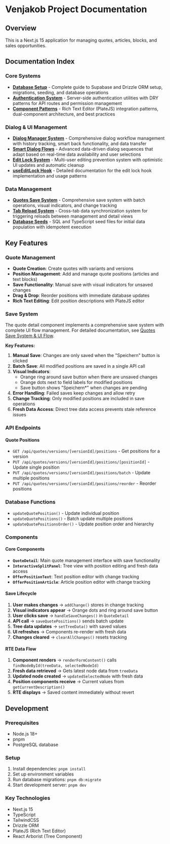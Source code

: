 # Venjakob Project Documentation

## Overview
This is a Next.js 15 application for managing quotes, articles, blocks, and sales opportunities.

## Documentation Index

### Core Systems
- **[Database Setup](db.md)** - Complete guide to Supabase and Drizzle ORM setup, migrations, seeding, and database operations
- **[Authentication System](auth.md)** - Server-side authentication utilities with DRY patterns for API routes and permission management
- **[Component Patterns](component-patterns.md)** - Rich Text Editor (PlateJS) integration patterns, dual-component architecture, and best practices

### Dialog & UI Management
- **[Dialog Manager System](dialog-manager-docs.md)** - Comprehensive dialog workflow management with history tracking, smart back functionality, and data transfer
- **[Smart Dialog Flows](smart-dialog-flows.md)** - Advanced data-driven dialog sequences that adapt based on real-time data availability and user selections
- **[Edit Lock System](edit-lock-system.md)** - Multi-user editing prevention system with optimistic UI updates and automatic cleanup
- **[useEditLock Hook](use-edit-lock.md)** - Detailed documentation for the edit lock hook implementation and usage patterns

### Data Management
- **[Quotes Save System](quotes-save-system-ui-flow.md)** - Comprehensive save system with batch operations, visual indicators, and change tracking
- **[Tab Reload System](reload-system-documentation.md)** - Cross-tab data synchronization system for triggering reloads between management and detail views
- **[Database Seeds](seeds.md)** - SQL and TypeScript seed files for initial data population with idempotent execution

## Key Features

### Quote Management
- **Quote Creation**: Create quotes with variants and versions
- **Position Management**: Add and manage quote positions (articles and text blocks)
- **Save Functionality**: Manual save with visual indicators for unsaved changes
- **Drag & Drop**: Reorder positions with immediate database updates
- **Rich Text Editing**: Edit position descriptions with PlateJS editor

### Save System
The quote detail component implements a comprehensive save system with complete UI flow management. For detailed documentation, see [Quotes Save System & UI Flow](quotes-save-system-ui-flow.md).

**Key Features:**
1. **Manual Save**: Changes are only saved when the "Speichern" button is clicked
2. **Batch Save**: All modified positions are saved in a single API call
3. **Visual Indicators**: 
   - Orange ring around save button when there are unsaved changes
   - Orange dots next to field labels for modified positions
   - Save button shows "Speichern*" when changes are pending
4. **Error Handling**: Failed saves keep changes and allow retry
5. **Change Tracking**: Only modified positions are included in save operations
6. **Fresh Data Access**: Direct tree data access prevents stale reference issues

### API Endpoints

#### Quote Positions
- `GET /api/quotes/versions/[versionId]/positions` - Get positions for a version
- `PUT /api/quotes/versions/[versionId]/positions/[positionId]` - Update single position
- `PUT /api/quotes/versions/[versionId]/positions/batch` - Update multiple positions
- `PUT /api/quotes/versions/[versionId]/positions/reorder` - Reorder positions

### Database Functions
- `updateQuotePosition()` - Update individual position
- `updateQuotePositions()` - Batch update multiple positions
- `updateQuotePositionsOrder()` - Update position order and hierarchy

### Components

#### Core Components
- **`QuoteDetail`**: Main quote management interface with save functionality
- **`InteractiveSplitPanel`**: Tree view with position editing and fresh data access
- **`OfferPositionText`**: Text position editor with change tracking
- **`OfferPositionArticle`**: Article position editor with change tracking

#### Save Lifecycle
1. **User makes changes** → `addChange()` stores in change tracking
2. **Visual indicators appear** → Orange dots and ring around save button
3. **User clicks save** → `handleSaveChanges()` in `QuoteDetail`
4. **API call** → `saveQuotePositions()` sends batch update
5. **Tree data updates** → `setTreeData()` with saved values
6. **UI refreshes** → Components re-render with fresh data
7. **Changes cleared** → `clearAllChanges()` resets tracking

#### RTE Data Flow
1. **Component renders** → `renderFormContent()` calls `findNodeById(treeData, selectedNodeId)`
2. **Fresh data retrieved** → Gets latest node data from `treeData`
3. **Updated node created** → `updatedSelectedNode` with fresh data
4. **Position components receive** → Current values from `getCurrentDescription()`
5. **RTE displays** → Saved content immediately without revert

## Development

### Prerequisites
- Node.js 18+
- pnpm
- PostgreSQL database

### Setup
1. Install dependencies: `pnpm install`
2. Set up environment variables
3. Run database migrations: `pnpm db:migrate`
4. Start development server: `pnpm dev`

### Key Technologies
- Next.js 15
- TypeScript
- TailwindCSS
- Drizzle ORM
- PlateJS (Rich Text Editor)
- React Arborist (Tree Component) 